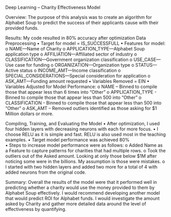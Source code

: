 Deep Learning – Charity Effectiveness Model

Overview: The purpose of this analysis was to create an algorithm for Alphabet Soup to predict the success of their applicants cause with their provided funds. 

Results: My code resulted in 80% accuracy after optimization
Data Preprocessing 
	•	Target for model = IS_SUCCESSFULL
	•	Features for model:
		o	NAME—Name of Charity 
		o	APPLICATION_TYPE—Alphabet Soup application type 
		o	AFFILIATION—Affiliated sector of industry 
		o	CLASSIFICATION—Government organization classification 
		o	USE_CASE—Use case for funding 
		o	ORGANIZATION—Organization type 
		o	STATUS—Active status 
		o	INCOME_AMT—Income classification 
		o	SPECIAL_CONSIDERATIONS—Special consideration for application 
		o	ASK_AMT—Funding amount requested
	•	Variables Removed = EIN 
	•	Variables Adjusted for Model Performance:
		o	NAME – Binned to compile those that appear less than 6 times into “Other”
		o	APPLICATION_TYPE - Binned to compile those that appear less than 500 into “Other”
		o	CLASSIFICATION - Binned to compile those that appear less than 500 into “Other”
		o	ASK_AMT – Removed outliers identified as those asking for $1 Million dollars or more.

Compiling, Training, and Evaluating the Model 
	•	After optimization, I used four hidden layers with decreasing neurons with each for more focus.
	•	I choose RELU as it is simple and fast. RELU is also used most in the teaching examples.
	•	Target model performance was achieved 80%  
	•	Steps to increase model performance were as follows: 
		o	Added Name as a Feature to capture patterns for charities that had multiple rows. 
		o	Took the outliers out of the Asked amount.  Looking at only those below $1M after noticing some were in the billions. My assumption is those were mistakes.
		o	I started with two hidden layers and added two more for a total of 4 with added neurons from the original code.

Summary:  Overall the results of the model were that it performed well in predicting whether a charity would use the money provided to them by Alphabet Soup effectively.  I would recommend developing another model that would predict ROI for Alphabet funds.  I would investigate the amount asked by Charity and gather more detailed data around the level of effectiveness by quantifying.
